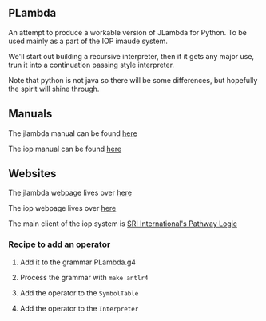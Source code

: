 
## PLambda

An attempt to produce a workable version of JLambda for Python.
To be used mainly as a part of the IOP imaude system.

We'll start out building a recursive interpreter, then if it
gets any major use, trun it into a continuation passing
style interpreter.

Note that python is not java so there will be some differences, but
hopefully the spirit will shine through.


## Manuals

The jlambda manual can be found [here](https://github.com/SRI-CSL/iopc/blob/master/doc/jlambda_manual.pdf?raw=true)

The iop manual can be found [here](https://github.com/SRI-CSL/iopc/blob/master/doc/iop_manual.pdf?raw=true)

## Websites

The jlambda webpage lives over [here](http://jlambda.com/~iop/jlambda.html)

The iop webpage lives over [here](http://jlambda.com/~iop/)

The main client of the iop system is [SRI International's Pathway Logic](http://pl.csl.sri.com/)



### Recipe to add an operator

1. Add it to the grammar PLambda.g4

2. Process the grammar with `make antlr4`

3. Add the operator to the `SymbolTable`

4. Add the operator to the `Interpreter`


